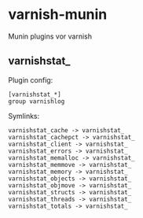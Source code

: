 varnish-munin
=============

Munin plugins vor varnish


varnishstat_
-------------

Plugin config:

    [varnishstat_*]
    group varnishlog


Symlinks:

    varnishstat_cache -> varnishstat_
    varnishstat_cachepct -> varnishstat_
    varnishstat_client -> varnishstat_
    varnishstat_errors -> varnishstat_
    varnishstat_memalloc -> varnishstat_
    varnishstat_memmove -> varnishstat_
    varnishstat_memory -> varnishstat_
    varnishstat_objects -> varnishstat_
    varnishstat_objmove -> varnishstat_
    varnishstat_structs -> varnishstat_
    varnishstat_threads -> varnishstat_
    varnishstat_totals -> varnishstat_

